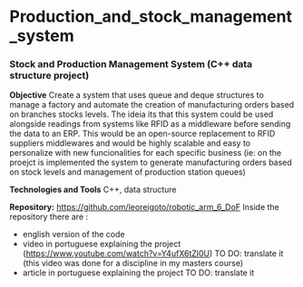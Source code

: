 # Production_and_stock_management_system

### Stock and Production Management System (C++ data structure project)
<b>Objective</b>
Create a system that uses queue and deque structures to manage a factory and automate the creation of manufacturing orders based on branches stocks levels. The ideia its that this system could be used alongside readings from systems like RFID as a middleware before sending the data to an ERP. This would be an open-source replacement to RFID suppliers middlewares and would be highly scalable and easy to personalize with new funcionalities for each specific business (ie: on the proejct is implemented the system to generate manufacturing orders based on stock levels and management of production station queues)

<b>Technologies and Tools</b>
C++, data structure

<b>Repository:</b> <a href="https://github.com/leoreigoto/robotic_arm_6_DoF">https://github.com/leoreigoto/robotic_arm_6_DoF</a>
Inside the repository there are :
- english version of the code
- video in portuguese explaining the project (https://www.youtube.com/watch?v=Y4ufX6tZl0U)
TO DO: translate it (this video was done for a discipline in my masters course)
- article in portuguese explaining the project
TO DO: translate it
